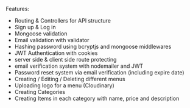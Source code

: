 Features: 

- Routing & Controllers for API structure
- Sign up & Log in
- Mongoose validation
- Email validation with validator
- Hashing password using bcryptjs and mongoose middlewares
- JWT Authentication with cookies
- server side & client side route protecting
- email verification system with nodemailer and JWT
- Password reset system via email verification (including expire date)
- Creating / Editing / Deleting different menus
- Uploading logo for a menu (Cloudinary)
- Creating Categories 
- Creating Items in each category with name, price and description
